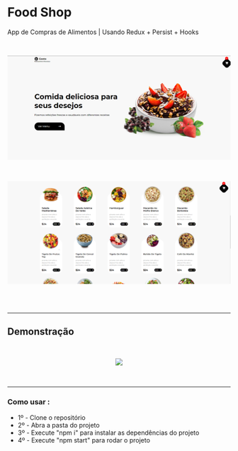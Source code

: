 # Food Shop

App de Compras de Alimentos | Usando Redux + Persist + Hooks

<br />

![](/src/assets/captura01.png)

<br />

![](/src/assets/captura02.png)

<br />
<br />

___

## Demonstração 
 <br />

<p align="center">
<img src="https://im2.ezgif.com/tmp/ezgif-2-a802393cf4.gif" />
</p>

<br />

___
### Como usar :
- 1º - Clone o repositório
- 2º - Abra a pasta do projeto
- 3º - Execute "npm i" para instalar as dependências do projeto
- 4º - Execute "npm start" para rodar o projeto